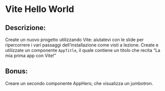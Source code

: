 # Vite Hello World #

## Descrizione: ##

Create un nuovo progetto utilizzando Vite: aiutatevi con le slide per ripercorrere i vari passaggi dell’installazione come visti a lezione.
Create e utilizzate un componente `AppTitle`, il quale contiene un titolo che recita “La mia prima app con Vite!”
## Bonus: ##

Creare un secondo componente AppHero, che visualizza un jumbotron.

